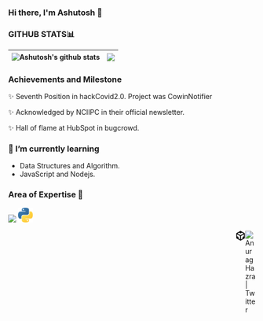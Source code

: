 ### Hi there, I'm Ashutosh 👋

<h3>GITHUB STATS📊</h3>
<!-- <img src = "https://github-readme-stats.vercel.app/api?username=m3tac1ph4r&count_private=true&show_icons=true&theme=dracula" /> -->

| <img align="center" src="https://github-readme-stats.vercel.app/api?username=m3tac1ph4r&show_icons=true&include_all_commits=true&theme=dracula&hide_border=true&count_private=true" alt="Ashutosh's github stats" /></a> | <img align="center" src="https://github-readme-stats.vercel.app/api/top-langs/?username=m3tac1ph4r&layout=compact&theme=dracula&hide_border=true" /></a> |
| ------------- | ------------- |

<h3>Achievements and Milestone</h3>

✨ Seventh Position in hackCovid2.0. Project was CowinNotifier

✨ Acknowledged by NCIIPC in their official newsletter.

✨ Hall of flame at HubSpot in bugcrowd.

<h3> 🌱 I’m currently learning </h3>

* Data Structures and Algorithm.
* JavaScript and Nodejs.

<h3>Area of Expertise 📕</h3>

<code><img height="30" src="https://raw.githubusercontent.com/isocpp/logos/master/cpp_logo.png"></code>
<code><img height="30" src="https://github.com/OjasviChauhan/OjasviChauhan/blob/master/img/python.png?raw=true"></code>


<!-- <h3>SOCIAL HANDLES 🌀</h3>

👉 <a href="https://twitter.com/ashutoshg21">Twitter</a>&nbsp;&nbsp;
👉 <a href="https://medium.com/@ashutoshg547">Medium</a>&nbsp;&nbsp;
👉 <a href="https://www.linkedin.com/in/ashutoshg547/">Linkedin</a>&nbsp;&nbsp; -->


<a href="https://twitter.com/ashutoshg21">
  <img align="right" alt="Anurag Hazra | Twitter" width="21px" src="https://raw.githubusercontent.com/anuraghazra/anuraghazra/master/assets/twitter.svg" />
</a>
<a href="https://codesandbox.io/u/anuraghazra">
  <img align="right" alt="Anurag Hazra | CodeSandbox" width="20px" src="https://raw.githubusercontent.com/anuraghazra/anuraghazra/master/assets/codesandbox.svg" />
</a>
<!--
**m3tac1ph4r/m3tac1ph4r** is a ✨ _special_ ✨ repository because its `README.md` (this file) appears on your GitHub profile.

Here are some ideas to get you started:

- 🔭 I’m currently working on ...
- 🌱 I’m currently learning ...
- 👯 I’m looking to collaborate on ...
- 🤔 I’m looking for help with ...
- 💬 Ask me about ...
- 📫 How to reach me: ...
- 😄 Pronouns: ...
- ⚡ Fun fact: ...
-->
